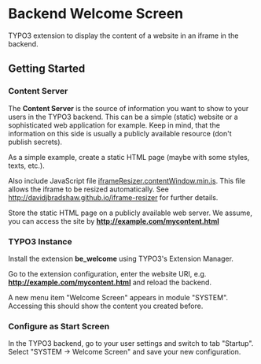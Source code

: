 # Backend Welcome Screen

TYPO3 extension to display the content of a website in an iframe in the backend.

## Getting Started

### Content Server

The **Content Server** is the source of information you want to show to your users in the TYPO3 backend.
This can be a simple (static) website or a sophisticated web application for example.
Keep in mind, that the information on this side is usually a publicly available resource (don't publish secrets).

As a simple example, create a static HTML page (maybe with some styles, texts, etc.).

Also include JavaScript file [iframeResizer.contentWindow.min.js](https://raw.github.com/davidjbradshaw/iframe-resizer/master/js/iframeResizer.contentWindow.min.js).
This file allows the iframe to be resized automatically. See http://davidjbradshaw.github.io/iframe-resizer for further details.

Store the static HTML page on a publicly available web server. We assume, you can access the site by **http://example.com/mycontent.html**

### TYPO3 Instance

Install the extension **be_welcome** using TYPO3's Extension Manager.

Go to the extension configuration, enter the website URI, e.g. **http://example.com/mycontent.html** and reload the backend.

A new menu item "Welcome Screen" appears in module "SYSTEM".
Accessing this should show the content you created before.

### Configure as Start Screen

In the TYPO3 backend, go to your user settings and switch to tab "Startup".
Select "SYSTEM -> Welcome Screen" and save your new configuration.